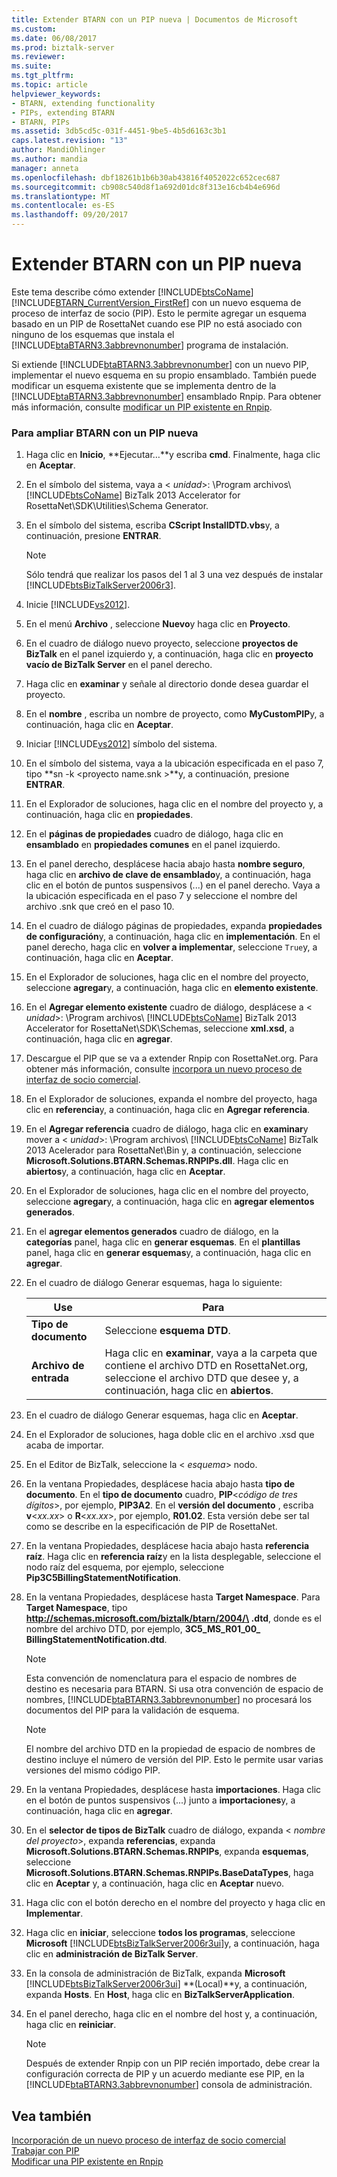 ```yaml
---
title: Extender BTARN con un PIP nueva | Documentos de Microsoft
ms.custom: 
ms.date: 06/08/2017
ms.prod: biztalk-server
ms.reviewer: 
ms.suite: 
ms.tgt_pltfrm: 
ms.topic: article
helpviewer_keywords:
- BTARN, extending functionality
- PIPs, extending BTARN
- BTARN, PIPs
ms.assetid: 3db5cd5c-031f-4451-9be5-4b5d6163c3b1
caps.latest.revision: "13"
author: MandiOhlinger
ms.author: mandia
manager: anneta
ms.openlocfilehash: dbf18261b1b6b30ab43816f4052022c652cec687
ms.sourcegitcommit: cb908c540d8f1a692d01dc8f313e16cb4b4e696d
ms.translationtype: MT
ms.contentlocale: es-ES
ms.lasthandoff: 09/20/2017
---
```

# <a name="extending-btarn-with-a-new-pip"></a>Extender BTARN con un PIP nueva
Este tema describe cómo extender [!INCLUDE[btsCoName](../../includes/btsconame-md.md)] [!INCLUDE[BTARN_CurrentVersion_FirstRef](../../includes/btarn-currentversion-firstref-md.md)] con un nuevo esquema de proceso de interfaz de socio (PIP). Esto le permite agregar un esquema basado en un PIP de RosettaNet cuando ese PIP no está asociado con ninguno de los esquemas que instala el [!INCLUDE[btaBTARN3.3abbrevnonumber](../../includes/btabtarn3-3abbrevnonumber-md.md)] programa de instalación.  
  
 Si extiende [!INCLUDE[btaBTARN3.3abbrevnonumber](../../includes/btabtarn3-3abbrevnonumber-md.md)] con un nuevo PIP, implementar el nuevo esquema en su propio ensamblado. También puede modificar un esquema existente que se implementa dentro de la [!INCLUDE[btaBTARN3.3abbrevnonumber](../../includes/btabtarn3-3abbrevnonumber-md.md)] ensamblado Rnpip. Para obtener más información, consulte [modificar un PIP existente en Rnpip](../../adapters-and-accelerators/accelerator-rosettanet/modifying-an-existing-pip-in-rnpips.md).  
  
### <a name="to-extend-btarn-with-a-new-pip"></a>Para ampliar BTARN con un PIP nueva  
  
1.  Haga clic en **Inicio**, **Ejecutar…**y escriba **cmd**. Finalmente, haga clic en **Aceptar**.  
  
2.  En el símbolo del sistema, vaya a \< *unidad*>: \Program archivos\\ [!INCLUDE[btsCoName](../../includes/btsconame-md.md)] BizTalk 2013 Accelerator for RosettaNet\SDK\Utilities\Schema Generator.  
  
3.  En el símbolo del sistema, escriba **CScript InstallDTD.vbs**y, a continuación, presione **ENTRAR**.  
  
    > [!NOTE]
    >  Sólo tendrá que realizar los pasos del 1 al 3 una vez después de instalar [!INCLUDE[btsBizTalkServer2006r3](../../includes/btsbiztalkserver2006r3-md.md)].  
  
4.  Inicie [!INCLUDE[vs2012](../../includes/vs2012-md.md)].  
  
5.  En el menú **Archivo** , seleccione **Nuevo**y haga clic en **Proyecto**.  
  
6.  En el cuadro de diálogo nuevo proyecto, seleccione **proyectos de BizTalk** en el panel izquierdo y, a continuación, haga clic en **proyecto vacío de BizTalk Server** en el panel derecho.  
  
7.  Haga clic en **examinar** y señale al directorio donde desea guardar el proyecto.  
  
8.  En el **nombre** , escriba un nombre de proyecto, como **MyCustomPIP**y, a continuación, haga clic en **Aceptar**.  
  
9. Iniciar [!INCLUDE[vs2012](../../includes/vs2012-md.md)] símbolo del sistema.  
  
10. En el símbolo del sistema, vaya a la ubicación especificada en el paso 7, tipo **sn -k \<proyecto name.snk >**y, a continuación, presione **ENTRAR**.  
  
11. En el Explorador de soluciones, haga clic en el nombre del proyecto y, a continuación, haga clic en **propiedades**.  
  
12. En el **páginas de propiedades** cuadro de diálogo, haga clic en **ensamblado** en **propiedades comunes** en el panel izquierdo.  
  
13. En el panel derecho, desplácese hacia abajo hasta **nombre seguro**, haga clic en **archivo de clave de ensamblado**y, a continuación, haga clic en el botón de puntos suspensivos (...) en el panel derecho. Vaya a la ubicación especificada en el paso 7 y seleccione el nombre del archivo .snk que creó en el paso 10.  
  
14. En el cuadro de diálogo páginas de propiedades, expanda **propiedades de configuración**y, a continuación, haga clic en **implementación**. En el panel derecho, haga clic en **volver a implementar**, seleccione `True`y, a continuación, haga clic en **Aceptar**.  
  
15. En el Explorador de soluciones, haga clic en el nombre del proyecto, seleccione **agregar**y, a continuación, haga clic en **elemento existente**.  
  
16. En el **Agregar elemento existente** cuadro de diálogo, desplácese a \< *unidad*>: \Program archivos\\ [!INCLUDE[btsCoName](../../includes/btsconame-md.md)] BizTalk 2013 Accelerator for RosettaNet\SDK\Schemas, seleccione **xml.xsd**, a continuación, haga clic en **agregar**.  
  
17. Descargue el PIP que se va a extender Rnpip con RosettaNet.org. Para obtener más información, consulte [incorpora un nuevo proceso de interfaz de socio comercial](../../adapters-and-accelerators/accelerator-rosettanet/incorporating-a-new-partner-interface-process.md).  
  
18. En el Explorador de soluciones, expanda el nombre del proyecto, haga clic en **referencia**y, a continuación, haga clic en **Agregar referencia**.  
  
19. En el **Agregar referencia** cuadro de diálogo, haga clic en **examinar**y mover a \< *unidad*>: \Program archivos\\ [!INCLUDE[btsCoName](../../includes/btsconame-md.md)] BizTalk 2013 Acelerador para RosettaNet\Bin y, a continuación, seleccione **Microsoft.Solutions.BTARN.Schemas.RNPIPs.dll**. Haga clic en **abiertos**y, a continuación, haga clic en **Aceptar**.  
  
20. En el Explorador de soluciones, haga clic en el nombre del proyecto, seleccione **agregar**y, a continuación, haga clic en **agregar elementos generados**.  
  
21. En el **agregar elementos generados** cuadro de diálogo, en la **categorías** panel, haga clic en **generar esquemas**. En el **plantillas** panel, haga clic en **generar esquemas**y, a continuación, haga clic en **agregar**.  
  
22. En el cuadro de diálogo Generar esquemas, haga lo siguiente:  
  
    |Use|Para|  
    |--------------|----------------|  
    |**Tipo de documento**|Seleccione **esquema DTD**.|  
    |**Archivo de entrada**|Haga clic en **examinar**, vaya a la carpeta que contiene el archivo DTD en RosettaNet.org, seleccione el archivo DTD que desee y, a continuación, haga clic en **abiertos**.|  
  
23. En el cuadro de diálogo Generar esquemas, haga clic en **Aceptar**.  
  
24. En el Explorador de soluciones, haga doble clic en el archivo .xsd que acaba de importar.  
  
25. En el Editor de BizTalk, seleccione la \< *esquema*> nodo.  
  
26. En la ventana Propiedades, desplácese hacia abajo hasta **tipo de documento**. En el **tipo de documento** cuadro, **PIP**\<*código de tres dígitos*>, por ejemplo, **PIP3A2**. En el **versión del documento** , escriba **v**\<*xx.xx*> o **R**\<*xx.xx*>, por ejemplo, **R01.02**. Esta versión debe ser tal como se describe en la especificación de PIP de RosettaNet.  
  
27. En la ventana Propiedades, desplácese hacia abajo hasta **referencia raíz**. Haga clic en **referencia raíz**y en la lista desplegable, seleccione el nodo raíz del esquema, por ejemplo, seleccione **Pip3C5BillingStatementNotification**.  
  
28. En la ventana Propiedades, desplácese hasta **Target Namespace**. Para **Target Namespace**, tipo **http://schemas.microsoft.com/biztalk/btarn/2004/\<nombre de archivo DTD > .dtd**, donde es el nombre del archivo DTD, por ejemplo, **3C5_MS_R01_00_ BillingStatementNotification.dtd**.  
  
    > [!NOTE]
    >  Esta convención de nomenclatura para el espacio de nombres de destino es necesaria para BTARN. Si usa otra convención de espacio de nombres, [!INCLUDE[btaBTARN3.3abbrevnonumber](../../includes/btabtarn3-3abbrevnonumber-md.md)] no procesará los documentos del PIP para la validación de esquema.  
  
    > [!NOTE]
    >  El nombre del archivo DTD en la propiedad de espacio de nombres de destino incluye el número de versión del PIP. Esto le permite usar varias versiones del mismo código PIP.  
  
29. En la ventana Propiedades, desplácese hasta **importaciones**. Haga clic en el botón de puntos suspensivos (...) junto a **importaciones**y, a continuación, haga clic en **agregar**.  
  
30. En el **selector de tipos de BizTalk** cuadro de diálogo, expanda \< *nombre del proyecto*>, expanda **referencias**, expanda  **Microsoft.Solutions.BTARN.Schemas.RNPIPs**, expanda **esquemas**, seleccione **Microsoft.Solutions.BTARN.Schemas.RNPIPs.BaseDataTypes**, haga clic en **Aceptar** y, a continuación, haga clic en **Aceptar** nuevo.  
  
31. Haga clic con el botón derecho en el nombre del proyecto y haga clic en **Implementar**.  
  
32. Haga clic en **iniciar**, seleccione **todos los programas**, seleccione **Microsoft** [!INCLUDE[btsBizTalkServer2006r3ui](../../includes/btsbiztalkserver2006r3ui-md.md)]y, a continuación, haga clic en **administración de BizTalk Server**.  
  
33. En la consola de administración de BizTalk, expanda **Microsoft** [!INCLUDE[btsBizTalkServer2006r3ui](../../includes/btsbiztalkserver2006r3ui-md.md)] **(Local)**y, a continuación, expanda **Hosts**. En **Host**, haga clic en **BizTalkServerApplication**.  
  
34. En el panel derecho, haga clic en el nombre del host y, a continuación, haga clic en **reiniciar**.  
  
    > [!NOTE]
    >  Después de extender Rnpip con un PIP recién importado, debe crear la configuración correcta de PIP y un acuerdo mediante ese PIP, en la [!INCLUDE[btaBTARN3.3abbrevnonumber](../../includes/btabtarn3-3abbrevnonumber-md.md)] consola de administración.  
  
## <a name="see-also"></a>Vea también  
 [Incorporación de un nuevo proceso de interfaz de socio comercial](../../adapters-and-accelerators/accelerator-rosettanet/incorporating-a-new-partner-interface-process.md)   
 [Trabajar con PIP](../../adapters-and-accelerators/accelerator-rosettanet/working-with-pips.md)   
 [Modificar una PIP existente en Rnpip](../../adapters-and-accelerators/accelerator-rosettanet/modifying-an-existing-pip-in-rnpips.md)